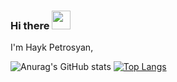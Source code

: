### Hi there <img src="https://github.com/haykbit/haykbit/wave.gif" width="30px">


I'm Hayk Petrosyan,

![Anurag's GitHub stats](https://github-readme-stats.vercel.app/api?username=haykbit&show_icons=true)
[![Top Langs](https://github-readme-stats.vercel.app/api/top-langs/?username=haykbit&langs_count=8)](https://github.com/haykbit/github-readme-stats)

<!--
**haykbit/haykbit** is a ✨ _special_ ✨ repository because its `README.md` (this file) appears on your GitHub profile.

Here are some ideas to get you started:

- 🔭 I’m currently working on ...
- 🌱 I’m currently learning ...
- 👯 I’m looking to collaborate on ...
- 🤔 I’m looking for help with ...
- 💬 Ask me about ...
- 📫 How to reach me: ...
- 😄 Pronouns: ...
- ⚡ Fun fact: ...
-->
